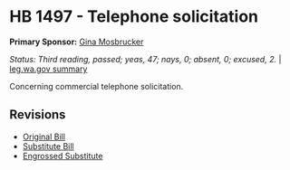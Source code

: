# HB 1497 - Telephone solicitation
**Primary Sponsor:** [Gina Mosbrucker](/person/leg/gina.mosbrucker.md)

*Status: Third reading, passed; yeas, 47; nays, 0; absent, 0; excused, 2.* | [leg.wa.gov summary](https://app.leg.wa.gov/billsummary?BillNumber=1497&Year=2021)

Concerning commercial telephone solicitation.

## Revisions
* [Original Bill](1/)
* [Substitute Bill](S/)
* [Engrossed Substitute](S.E/)